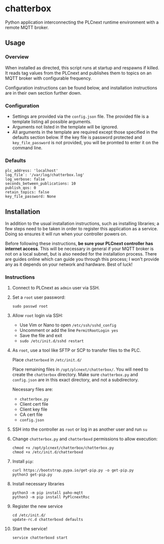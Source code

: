 # chatterbox
Python application interconnecting the PLCnext runtime environment with a remote MQTT broker.

## Usage

### Overview

When installed as directed, this script runs at startup and respawns if killed. It reads tag values from the PLCnext and publishes them to topics on an MQTT broker with configurable frequency.

Configuration instructions can be found below, and installation instructions are in their own section further down.

### Configuration
- Settings are provided via the `config.json` file. The provided file is a template listing all possible arguments.
- Arguments not listed in the template will be ignored.
- All arguments in the template are required except  those specified in the defaults section below. If the key file is password protected and `key_file_password` is not provided, you will be promted to enter it on the command line.

### Defaults
```
plc_address: 'localhost'
log_file`: '/var/log/chatterbox.log'
log_verbose: false
seconds_between_publications: 10
publish_qos: 0
retain_topics: false
key_file_password: None
```

## Installation

In addition to the usual installation instructions, such as installing libraries; a few steps need to be taken in order to register this application as a service. Doing so ensures it will run when your controller powers on.

Before following these instructions, **be sure your PLCnext controller has internet access**. This will be necessary in general if your MQTT broker is not on a local subnet, but is also needed for the installation process. There are guides online which can guide you through this process; I won't provide any as it depends on your network and hardware. Best of luck!

### Instructions

1. Connect to PLCnext as `admin` user via SSH.

2. Set a `root` user password:
    ```
    sudo passwd root
    ```

3. Allow `root` login via SSH:
    - Use Vim or Nano to open `/etc/ssh/sshd_config`
    - Uncomment or add the line `PermitRootLogin yes`
    - Save the file and exit
    - `sudo /etc/init.d/sshd restart`

4. As `root`, use a tool like SFTP or SCP to transfer files to the PLC. 

    Place `chatterboxd` in `/etc/init.d/`
    
    Place remaining files in `/opt/plcnext/chatterbox/`. You will need to create the `chatterbox` directory. Make sure `chatterbox.py` and `config.json` are in this exact directory, and not a subdirectory.
     

    Necessary files are:
    - `chatterbox.py`
    - Client cert file
    - Client key file
    - CA cert file
    - `config.json`

5. SSH into the controller as `root` or log in as another user and run `su`

6. Change `chatterbox.py`  and `chatterboxd` permissions to allow execution: 

    ```
    chmod +x /opt/plcnext/chatterbox/chatterbox.py
    chmod +x /etc/init.d/chatterboxd
    ```

7. Install `pip`:

    ```
    curl https://bootstrap.pypa.io/get-pip.py -o get-pip.py
    python3 get-pip.py
    ```

8. Install necessary libraries

    ```
    python3 -m pip install paho-mqtt
    python3 -m pip install PyPlcnextRsc
    ```

9. Register the new service

    ```
    cd /etc/init.d/
    update-rc.d chatterboxd defaults
    ```

10. Start the service!

    ```
    service chatterboxd start
    ```